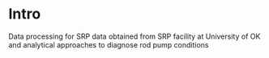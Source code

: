 # Intro
Data processing for SRP data obtained from SRP facility at University of OK and analytical approaches to diagnose rod pump conditions
